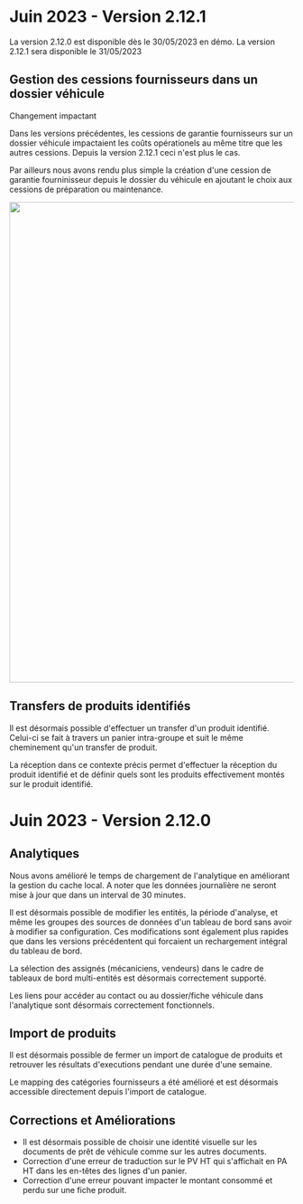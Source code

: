 # Juin 2023 - Version 2.12.1

<div class="alert alert-info">La version 2.12.0 est disponible dès le 30/05/2023 en démo. La version 2.12.1 sera disponible le 31/05/2023</div>

## Gestion des cessions fournisseurs dans un dossier véhicule

<div class="alert alert-warning">Changement impactant</div>

Dans les versions précédentes, les cessions de garantie fournisseurs sur un dossier véhicule impactaient les coûts opérationels au même titre que les autres cessions. Depuis la version 2.12.1 ceci n'est plus le cas.

Par ailleurs nous avons rendu plus simple la création d'une cession de garantie fourninisseur depuis le dossier du véhicule en ajoutant le choix aux cessions de préparation ou maintenance.

<div class="text-center" style="text-align: 'center';">
  <img width="850" src="https://raw.githubusercontent.com/gear-group/release-notes/master/release-notes/2.11.0/new_file_cessions.webp"/>
</div>

## Transfers de produits identifiés

Il est désormais possible d'effectuer un transfer d'un produit identifié. Celui-ci se fait à travers un panier intra-groupe et suit le même cheminement qu'un transfer de produit.

La réception dans ce contexte précis permet d'effectuer la réception du produit identifié et de définir quels sont les produits effectivement montés sur le produit identifié.

# Juin 2023 - Version 2.12.0

## Analytiques

Nous avons amélioré le temps de chargement de l'analytique en améliorant la gestion du cache local. A noter que les données journalière ne seront mise à jour que dans un interval de 30 minutes.

Il est désormais possible de modifier les entités, la période d'analyse, et même les groupes des sources de données d'un tableau de bord sans avoir à modifier sa configuration. Ces modifications sont également plus rapides que dans les versions précédentent qui forcaient un rechargement intégral du tableau de bord.

La sélection des assignés (mécaniciens, vendeurs) dans le cadre de tableaux de bord multi-entités est désormais correctement supporté.

Les liens pour accéder au contact ou au dossier/fiche véhicule dans l'analytique sont désormais correctement fonctionnels.

## Import de produits

Il est désormais possible de fermer un import de catalogue de produits et retrouver les résultats d'executions pendant une durée d'une semaine.

Le mapping des catégories fournisseurs a été amélioré et est désormais accessible directement depuis l'import de catalogue.

## Corrections et Améliorations

- Il est désormais possible de choisir une identité visuelle sur les documents de prêt de véhicule comme sur les autres documents.
- Correction d'une erreur de traduction sur le PV HT qui s'affichait en PA HT dans les en-têtes des lignes d'un panier.
- Correction d'une erreur pouvant impacter le montant consommé et perdu sur une fiche produit.
